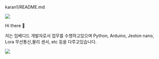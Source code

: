 karan1/README.md


<img src="https://img.shields.io/badge/seoyouwon96@gmail.com-181717?style=flat-square&logo=Github&logoColor=white"/>

Hi there 👋 

저는 임베디드 개발자로서 업무를 수행하고있으며 Python, Arduino, Jeston nano, Lora 무선통신,물리 센서, etc 등을 다루고있습니다.

<img src="https://img.shields.io/badge/Arduino-2300979D?style=flat-square&logo=Arduino&logoColor=white"/>
